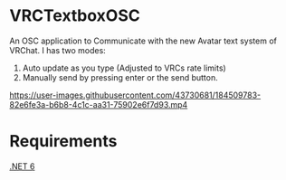 # VRCTextboxOSC

An OSC application to Communicate with the new Avatar text system of VRChat.
I has two modes:
1. Auto update as you type (Adjusted to VRCs rate limits)
2. Manually send by pressing enter or the send button.

https://user-images.githubusercontent.com/43730681/184509783-82e6fe3a-b6b8-4c1c-aa31-75902e6f7d93.mp4

# Requirements

[.NET 6](https://dotnet.microsoft.com/en-us/download/dotnet/6.0/runtime)

